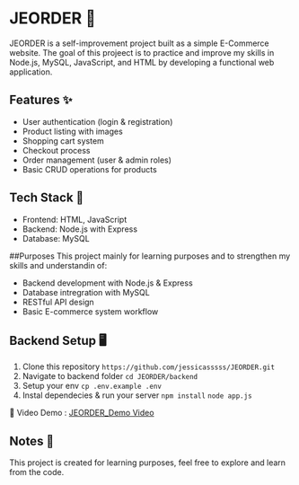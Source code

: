# JEORDER 🛒
JEORDER is a self-improvement project built as a simple E-Commerce website. The goal of this projeect is to practice and improve my skills in Node.js, MySQL, JavaScript, and HTML by developing a functional web application.

## Features ✨ 
- User authentication (login & registration)
- Product listing with images
- Shopping cart system
- Checkout process
- Order management (user & admin roles)
- Basic CRUD operations for products

## Tech Stack 🚀
- Frontend: HTML, JavaScript
- Backend: Node.js with Express
- Database: MySQL

##Purposes
This project mainly for learning purposes and to strengthen my skills and understandin of:
 - Backend development with Node.js & Express
- Database intregration with MySQL
- RESTful API design
- Basic E-commerce system workflow

## Backend Setup 🖥️
1. Clone this repository
   `https://github.com/jessicasssss/JEORDER.git`
2. Navigate to backend folder
   `cd JEORDER/backend`
3. Setup your env
   `cp .env.example .env`
4. Instal dependecies & run your server
   `npm install`
   `node app.js`

 
🎨 Video Demo : [JEORDER_Demo Video](https://drive.google.com/file/d/1X9xA1IYAtAgWktEjRmqvTN0-IcdH5_SU/view?usp=sharing)

## Notes 📌
This project is created for learning purposes, feel free to explore and learn from the code.
